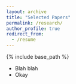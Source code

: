 ```yaml
---
layout: archive
title: "Selected Papers"
permalink: /research/
author_profile: true
redirect_from:
  - /resume
---
```


{% include base_path %}


* Blah blah
* Okay